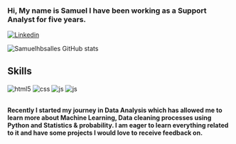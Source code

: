 ### Hi, My name is Samuel I have been working as a Support Analyst for five years. 

[![Linkedin](https://img.shields.io/badge/LinkedIn-0077B5?style=for-the-badge&logo=linkedin&logoColor=white)](https://www.linkedin.com/in/samuel-bueno-41b682134/)

![Samuelhbsalles GitHub stats](https://github-readme-stats.vercel.app/api?username=Samuelhbsalles&show_icons=true&theme=tokyonight)

## Skills

<div style="display: inline_block">
  <img align="center" alt="html5" src="https://img.shields.io/badge/HTML5-E34F26?style=for-the-badge&logo=html5&logoColor=white" />
<img align="center" alt="css" src="https://img.shields.io/badge/CSS3-1572B6?style=for-the-badge&logo=css3&logoColor=white" />
   <img align="center" alt="js" src="https://img.shields.io/badge/MySQL-00000F?style=for-the-badge&logo=mysql&logoColor=white"/>
    <img align="center" alt="js" src="https://img.shields.io/badge/Python-3776AB?style=for-the-badge&logo=python&logoColor=white)" /></div><br/>

 <b>Recently I started my journey in Data Analysis which has allowed me to learn more about Machine Learning, Data cleaning processes using Python and Statistics & probability. 
  I am eager to learn everything related to it and have some projects I would love to receive feedback on. <b> 
